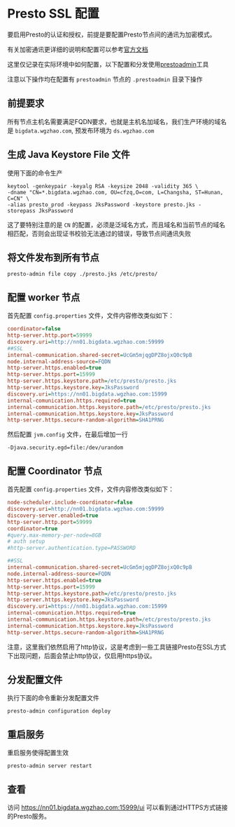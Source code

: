 # Presto SSL 配置

要启用Presto的认证和授权，前提是要配置Presto节点间的通讯为加密模式。

有关加密通讯更详细的说明和配置可以参考[官方文档](https://prestosql.io/docs/current/security/internal-communication.html)

这里仅记录在实际环境中如何配置，以下配置和分发使用[prestoadmin](https://github.com/prestodb/presto-admin)工具

注意以下操作均在配置有 `prestoadmin` 节点的 `.prestoadmin` 目录下操作

## 前提要求

所有节点主机名需要满足FQDN要求，也就是主机名加域名，我们生产环境的域名是 `bigdata.wgzhao.com`, 预发布环境为 `ds.wgzhao.com`

## 生成  Java Keystore File 文件

使用下面的命令生产

```shell
keytool -genkeypair -keyalg RSA -keysize 2048 -validity 365 \
-dname "CN=*.bigdata.wgzhao.com, OU=cfzq,O=com, L=Changsha, ST=Hunan, C=CN" \
-alias presto_prod -keypass JksPassword -keystore presto.jks -storepass JksPassword
```

这了要特别注意的是 `CN` 的配置，必须是泛域名方式，而且域名和当前节点的域名相匹配，否则会出现证书校验无法通过的错误，导致节点间通讯失败

## 将文件发布到所有节点

`presto-admin file copy ./presto.jks /etc/presto/`

## 配置 worker 节点

首先配置  `config.properties` 文件，文件内容修改类似如下：

```ini
coordinator=false
http-server.http.port=59999
discovery.uri=http://nn01.bigdata.wgzhao.com:59999
##SSL
internal-communication.shared-secret=UcGm5mjqgDPZ8ojxQ0c9pB
node.internal-address-source=FQDN
http-server.https.enabled=true
http-server.https.port=15999
http-server.https.keystore.path=/etc/presto/presto.jks
http-server.https.keystore.key=JksPassword
discovery.uri=https://nn01.bigdata.wgzhao.com:15999
internal-comunication.https.required=true
internal-communication.https.keystore.path=/etc/presto/presto.jks
internal-communication.https.keystore.key=JksPassword
http-server.https.secure-random-algorithm=SHA1PRNG
```
然后配置 `jvm.config` 文件，在最后增加一行

`-Djava.security.egd=file:/dev/urandom`

## 配置 Coordinator 节点

首先配置  `config.properties` 文件，文件内容修改类似如下：

```ini
node-scheduler.include-coordinator=false
discovery.uri=http://nn01.bigdata.wgzhao.com:59999
discovery-server.enabled=true
http-server.http.port=59999
coordinator=true
#query.max-memory-per-node=8GB
# auth setup
#http-server.authentication.type=PASSWORD

##SSL
internal-communication.shared-secret=UcGm5mjqgDPZ8ojxQ0c9pB
node.internal-address-source=FQDN
http-server.https.enabled=true
http-server.https.port=15999
http-server.https.keystore.path=/etc/presto/presto.jks
http-server.https.keystore.key=JksPassword
discovery.uri=https://nn01.bigdata.wgzhao.com:15999
internal-comunication.https.required=true
internal-communication.https.keystore.path=/etc/presto/presto.jks
internal-communication.https.keystore.key=JksPassword
http-server.https.secure-random-algorithm=SHA1PRNG
```

注意，这里我们依然启用了http协议，这是考虑到一些工具链接Presto在SSL方式下出现问题，后面会禁止http协议，仅启用https协议。

## 分发配置文件

执行下面的命令重新分发配置文件

`presto-admin configuration deploy`

## 重启服务

重启服务使得配置生效

`presto-admin server restart`

## 查看

访问 <https://nn01.bigdata.wgzhao.com:15999/ui> 可以看到通过HTTPS方式链接的Presto服务。
